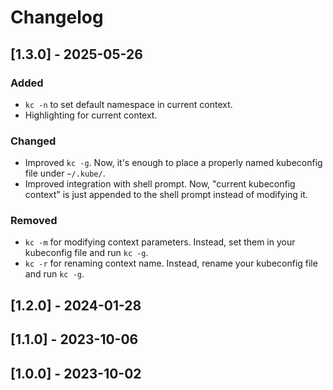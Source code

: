 # Changelog

## [1.3.0] - 2025-05-26

### Added
- `kc -n` to set default namespace in current context.
- Highlighting for current context.

### Changed
- Improved `kc -g`. Now, it's enough to place a properly named kubeconfig file under `~/.kube/`.
- Improved integration with shell prompt. Now, "current kubeconfig context" is just appended to the shell prompt instead of modifying it.

### Removed
- `kc -m` for modifying context parameters. Instead, set them in your kubeconfig file and run `kc -g`.
- `kc -r` for renaming context name. Instead, rename your kubeconfig file and run `kc -g`.

## [1.2.0] - 2024-01-28

## [1.1.0] - 2023-10-06

## [1.0.0] - 2023-10-02
